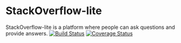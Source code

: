 # StackOverflow-lite
StackOverflow-lite is a platform where people can ask questions and provide answers. 
[![Build Status](https://travis-ci.org/wycliffkas/StackOverflow-lite.svg?branch=develop)](https://travis-ci.org/wycliffkas/StackOverflow-lite)
[![Coverage Status](https://coveralls.io/repos/github/wycliffkas/StackOverflow-lite/badge.svg?branch=master)](https://coveralls.io/github/wycliffkas/StackOverflow-lite?branch=master)
